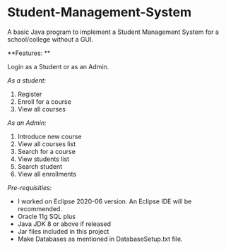 # Student-Management-System

A basic Java program to implement a Student Management System for a school/college without a GUI.

**Features: **

Login as a Student or as an Admin.

*As a student:*
  1. Register
  2. Enroll for a course
  3. View all courses

*As an Admin:*
  1. Introduce new course
  2. View all courses list
  3. Search for a course
  4. View students list
  5. Search student
  6. View all enrollments
  
*Pre-requisities:*

* I worked on Eclipse 2020-06 version. An Eclipse IDE will be recommended.
* Oracle 11g SQL plus
* Java JDK 8 or above if released
* Jar files included in this project
* Make Databases as mentioned in DatabaseSetup.txt file.
